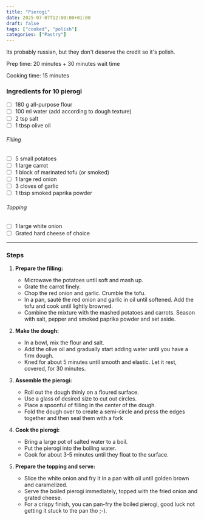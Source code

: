 ```yaml
---
title: "Pierogi"
date: 2025-07-07T12:00:00+01:00
draft: false
tags: ["cooked", "polish"]
categories: ["Pastry"]
---
```


Its probably russian, but they don't deserve the credit so it's polish.

<div class="recipe" id="recipe">
Prep time: 20 minutes + 30 minutes wait time

Cooking time: 15 minutes

### Ingredients for 10 pierogi
- [ ] 180 g all-purpose flour  
- [ ] 100 ml water (add according to dough texture)
- [ ] 2 tsp salt
- [ ] 1 tbsp olive oil
###### Filling
- [ ] 5 small potatoes
- [ ] 1 large carrot
- [ ] 1 block of marinated tofu (or smoked)
- [ ] 1 large red onion
- [ ] 3 cloves of garlic
- [ ] 1 tbsp smoked paprika powder
###### Topping
- [ ] 1 large white onion
- [ ] Grated hard cheese of choice
<hr>

### Steps
1.  **Prepare the filling:**
    - Microwave the potatoes until soft and mash up.
    - Grate the carrot finely.
    - Chop the red onion and garlic. Crumble the tofu.
    - In a pan, sauté the red onion and garlic in oil until softened. Add the tofu and cook until lightly browned.
    - Combine the mixture with the mashed potatoes and carrots. Season with salt, pepper and smoked paprika powder and set aside.
2.  **Make the dough:**
    - In a bowl, mix the flour and salt.
    - Add the olive oil and gradually start adding water until you have a firm dough.
    - Kned for about 5 minutes until smooth and elastic. Let it rest, covered, for 30 minutes.

3.  **Assemble the pierogi:**
    - Roll out the dough thinly on a floured surface.
    - Use a glass of desired size to cut out circles.
    - Place a spoonful of filling in the center of the dough.
    - Fold the dough over to create a semi-circle and press the edges together and then seal them with a fork

4.  **Cook the pierogi:**
    - Bring a large pot of salted water to a boil.
    - Put the pierogi into the boiling water.
    - Cook for about 3-5 minutes until they float to the surface.

5.  **Prepare the topping and serve:**
    - Slice the white onion and fry it in a pan with oil until golden brown and caramelized.
    - Serve the boiled pierogi immediately, topped with the fried onion and grated cheese. 
    - For a crispy finish, you can pan-fry the boiled pierogi, good luck not getting it stuck to the pan tho ;-).
</div>

